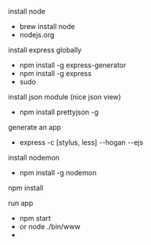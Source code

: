 install node
 - brew install node
 - nodejs.org



install express globally
 - npm install -g express-generator
 - npm install -g express
 - sudo

install json module (nice json view)
 - npm install prettyjson -g

generate an app
 - express <appname> -c [stylus, less] --hogan --ejs

install nodemon
 - npm install -g nodemon

npm install

run app 
 - npm start
 - or node ./bin/www
 - 

